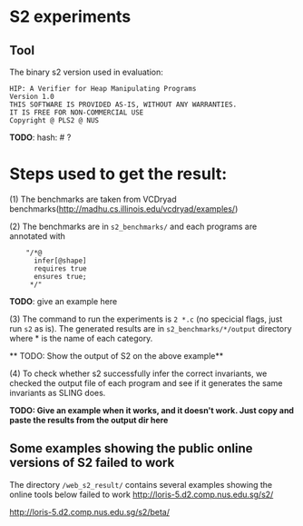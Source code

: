 # S2 experiments

## Tool 
The binary s2 version used in evaluation:
```
HIP: A Verifier for Heap Manipulating Programs
Version 1.0
THIS SOFTWARE IS PROVIDED AS-IS, WITHOUT ANY WARRANTIES.
IT IS FREE FOR NON-COMMERCIAL USE
Copyright @ PLS2 @ NUS
```
**TODO**: hash: # ?  


# Steps used to get the result:
  (1) The benchmarks are taken from VCDryad benchmarks(http://madhu.cs.illinois.edu/vcdryad/examples/)
  
  (2) The benchmarks are in `s2_benchmarks/` and each programs are annotated with
  ```
      "/*@
        infer[@shape]
        requires true
        ensures true;
       */"
  ```
  **TODO**: give an example here
  
  (3) The command to run the experiments is `2 *.c` (no specicial flags, just run `s2` as is). The generated results are in `s2_benchmarks/*/output` directory where * is the name of each category.
  
  ** TODO:  Show the output of S2 on the above example**

  (4) To check whether s2 successfully infer the correct invariants, we checked the output file of each program and see if it generates the same invariants as SLING does.

**TODO:  Give an example when it works, and it doesn't work.  Just copy and paste the results from the output dir here**


## Some examples showing the public online versions of S2 failed to work
   
   
The directory `/web_s2_result/` contains several examples showing the online tools below failed to work
   http://loris-5.d2.comp.nus.edu.sg/s2/
   
   http://loris-5.d2.comp.nus.edu.sg/s2/beta/
